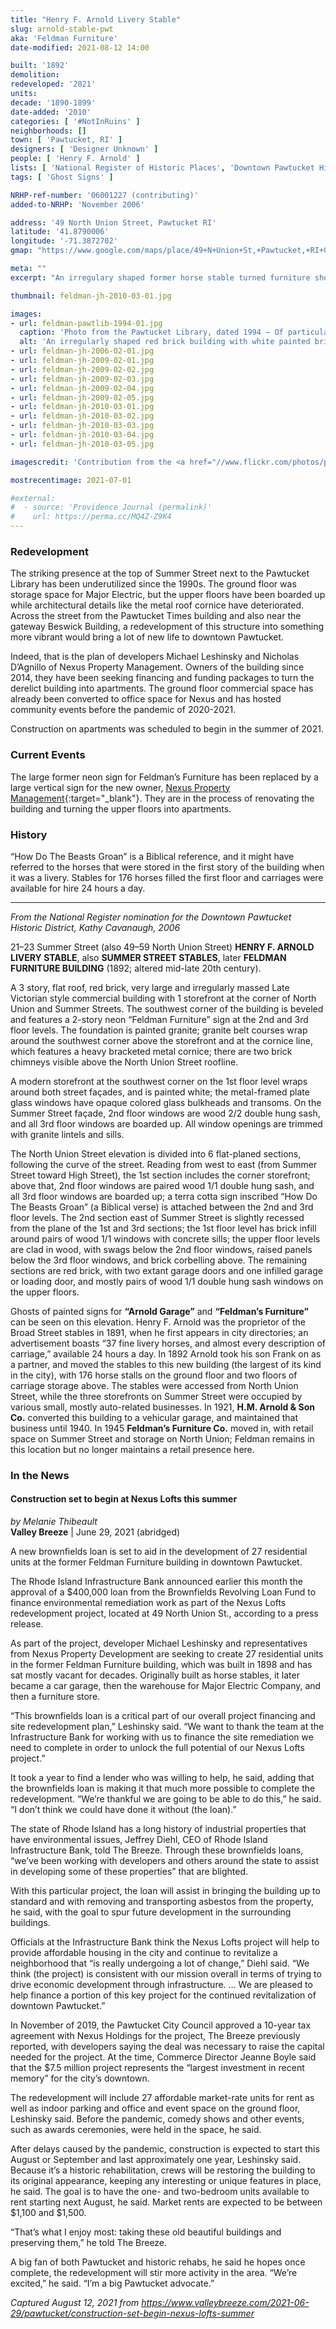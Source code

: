```yaml
---
title: "Henry F. Arnold Livery Stable"
slug: arnold-stable-pwt
aka: 'Feldman Furniture'
date-modified: 2021-08-12 14:00

built: '1892'
demolition:
redeveloped: '2021'
units:
decade: '1890-1899'
date-added: '2010'
categories: [ '#NotInRuins' ]
neighborhoods: []
town: [ 'Pawtucket, RI' ]
designers: [ 'Designer Unknown' ]
people: [ 'Henry F. Arnold' ]
lists: [ 'National Register of Historic Places', 'Downtown Pawtucket Historic District' ]
tags: [ 'Ghost Signs' ]

NRHP-ref-number: '06001227 (contributing)'
added-to-NRHP: 'November 2006'

address: '49 North Union Street, Pawtucket RI'
latitude: '41.8790006'
longitude: '-71.3872702'
gmap: "https://www.google.com/maps/place/49+N+Union+St,+Pawtucket,+RI+02860/@41.8790006,-71.3872702,17z/data=!3m1!4b1!4m5!3m4!1s0x89e443530bf774a3:0xd264d9aca9d2945d!8m2!3d41.8790006!4d-71.3850815"

meta: ""
excerpt: "An irregulary shaped former horse stable turned furniture showroom turned apartments"

thumbnail: feldman-jh-2010-03-01.jpg

images:
- url: feldman-pawtlib-1994-01.jpg
  caption: 'Photo from the Pawtucket Library, dated 1994 — Of particular interest is the other neon sign on the right (what would be the south west corner) which was missing by our photo in 2002'
  alt: 'An irregularly shaped red brick building with white painted brick first floor commercial storefront. An ornate metal cornice tops its third story as well as a vertically oriented formr neon sign set on a chamfered corner. Ghost signs are on many faces of the building along with a carved sandstone marking at second floor level that says “How Do The Beasts Groan”'
- url: feldman-jh-2006-02-01.jpg
- url: feldman-jh-2009-02-01.jpg
- url: feldman-jh-2009-02-02.jpg
- url: feldman-jh-2009-02-03.jpg
- url: feldman-jh-2009-02-04.jpg
- url: feldman-jh-2009-02-05.jpg
- url: feldman-jh-2010-03-01.jpg
- url: feldman-jh-2010-03-02.jpg
- url: feldman-jh-2010-03-03.jpg
- url: feldman-jh-2010-03-04.jpg
- url: feldman-jh-2010-03-05.jpg

imagescredit: 'Contribution from the <a href="//www.flickr.com/photos/pawtucketlibrary/albums/72157673949588005" target="_blank">Pawtucket Library on Flickr</a>'

mostrecentimage: 2021-07-01

#external:
#  - source: 'Providence Journal (permalink)'
#    url: https://perma.cc/MQ4Z-Z9K4
---
```


### Redevelopment

The striking presence at the top of Summer Street next to the Pawtucket Library has been underutilized since the 1990s. The ground floor was storage space for Major Electric, but the upper floors have been boarded up while architectural details like the metal roof cornice have deteriorated. Across the street from the Pawtucket Times building and also near the gateway Beswick Building, a redevelopment of this structure into something more vibrant would bring a lot of new life to downtown Pawtucket. 

Indeed, that is the plan of developers Michael Leshinsky and Nicholas D’Agnillo of Nexus Property Management. Owners of the building since 2014, they have been seeking financing and funding packages to turn the derelict building into apartments. The ground floor commercial space has already been converted to office space for Nexus and has hosted community events before the pandemic of 2020-2021. 

Construction on apartments was scheduled to begin in the summer of 2021. 


### Current Events

The large former neon sign for Feldman’s Furniture has been replaced by a large vertical sign for the new owner, [Nexus Property Management](//www.nexri.com){:target="_blank"}. They are in the process of renovating the building and turning the upper floors into apartments. 


### History

“How Do The Beasts Groan” is a Biblical reference, and it might have referred to the horses that were stored in the first story of the building when it was a livery. Stables for 176 horses filled the first floor and carriages were available for hire 24 hours a day. 

***

_From the National Register nomination for the Downtown Pawtucket Historic District, Kathy Cavanaugh, 2006_

21–23 Summer Street (also 49–59 North Union Street) **HENRY F. ARNOLD LIVERY STABLE**, also **SUMMER STREET STABLES**, later **FELDMAN FURNITURE BUILDING** (1892; altered mid-late 20th century).

A 3 story, flat roof, red brick, very large and irregularly massed Late Victorian style commercial building with 1 storefront at the corner of North Union and Summer Streets. The southwest corner of the building is beveled and features a 2-story neon “Feldman Furniture” sign at the 2nd and 3rd floor levels. The foundation is painted granite; granite belt courses wrap around the southwest corner above the storefront and at the cornice line, which features a heavy bracketed metal cornice; there are two brick chimneys visible above the North Union Street roofline.

A modern storefront at the southwest corner on the 1st floor level wraps around both street façades, and is painted white; the metal-framed plate glass windows have opaque colored glass bulkheads and transoms. On the Summer Street façade, 2nd floor windows are wood 2/2 double hung sash, and all 3rd floor windows are boarded up. All window openings are trimmed with granite lintels and sills.

The North Union Street elevation is divided into 6 flat-planed sections, following the curve of the street. Reading from west to east (from Summer Street toward High Street), the 1st section includes the corner storefront; above that, 2nd floor windows are paired wood 1/1 double hung sash, and all 3rd floor windows are boarded up; a terra cotta sign inscribed “How Do The Beasts Groan” (a Biblical verse) is attached between the 2nd and 3rd floor levels. The 2nd section east of Summer Street is slightly recessed from the plane of the 1st and 3rd sections; the 1st floor level has brick infill around pairs of wood 1/1 windows with concrete sills; the upper floor levels are clad in wood, with swags below the 2nd floor windows, raised panels below the 3rd floor windows, and brick corbelling above. The remaining sections are red brick, with two extant garage doors and one infilled garage or loading door, and mostly pairs of wood 1/1 double hung sash windows on the upper floors.

Ghosts of painted signs for **“Arnold Garage”** and **“Feldman’s Furniture”** can be seen on this elevation. Henry F. Arnold was the proprietor of the Broad Street stables in 1891, when he first appears in city directories; an advertisement boasts “37 fine livery horses, and almost every description of carriage,” available 24 hours a day. In 1892 Arnold took his son Frank on as a partner, and moved the stables to this new building (the largest of its kind in the city), with 176 horse stalls on the ground floor and two floors of carriage storage above. The stables were accessed from North Union Street, while the three storefronts on Summer Street were occupied by various small, mostly auto-related businesses. In 1921, **H.M. Arnold & Son Co.** converted this building to a vehicular garage, and maintained that business until 1940. In 1945 **Feldman’s Furniture Co.** moved in, with retail space on Summer Street and storage on North Union; Feldman remains in this location but no longer maintains a retail presence here.


### In the News

#### Construction set to begin at Nexus Lofts this summer

_by Melanie Thibeault_  
**Valley Breeze** | June 29, 2021 (abridged)

A new brownfields loan is set to aid in the development of 27 residential units at the former Feldman Furniture building in downtown Pawtucket.

The Rhode Island Infrastructure Bank announced earlier this month the approval of a $400,000 loan from the Brownfields Revolving Loan Fund to finance environmental remediation work as part of the Nexus Lofts redevelopment project, located at 49 North Union St., according to a press release.

As part of the project, developer Michael Leshinsky and representatives from Nexus Property Development are seeking to create 27 residential units in the former Feldman Furniture building, which was built in 1898 and has sat mostly vacant for decades. Originally built as horse stables, it later became a car garage, then the warehouse for Major Electric Company, and then a furniture store.

“This brownfields loan is a critical part of our overall project financing and site redevelopment plan,” Leshinsky said. “We want to thank the team at the Infrastructure Bank for working with us to finance the site remediation we need to complete in order to unlock the full potential of our Nexus Lofts project.”

It took a year to find a lender who was willing to help, he said, adding that the brownfields loan is making it that much more possible to complete the redevelopment. “We’re thankful we are going to be able to do this,” he said. “I don’t think we could have done it without (the loan).”

The state of Rhode Island has a long history of industrial properties that have environmental issues, Jeffrey Diehl, CEO of Rhode Island Infrastructure Bank, told The Breeze. Through these brownfields loans, “we’ve been working with developers and others around the state to assist in developing some of these properties” that are blighted.

With this particular project, the loan will assist in bringing the building up to standard and with removing and transporting asbestos from the property, he said, with the goal to spur future development in the surrounding buildings.

Officials at the Infrastructure Bank think the Nexus Lofts project will help to provide affordable housing in the city and continue to revitalize a neighborhood that “is really undergoing a lot of change,” Diehl said. “We think (the project) is consistent with our mission overall in terms of trying to drive economic development through infrastructure. … We are pleased to help finance a portion of this key project for the continued revitalization of downtown Pawtucket.”

In November of 2019, the Pawtucket City Council approved a 10-year tax agreement with Nexus Holdings for the project, The Breeze previously reported, with developers saying the deal was necessary to raise the capital needed for the project. At the time, Commerce Director Jeanne Boyle said that the $7.5 million project represents the “largest investment in recent memory” for the city’s downtown.

The redevelopment will include 27 affordable market-rate units for rent as well as indoor parking and office and event space on the ground floor, Leshinsky said. Before the pandemic, comedy shows and other events, such as awards ceremonies, were held in the space, he said.

After delays caused by the pandemic, construction is expected to start this August or September and last approximately one year, Leshinsky said. Because it’s a historic rehabilitation, crews will be restoring the building to its original appearance, keeping any interesting or unique features in place, he said. The goal is to have the one- and two-bedroom units available to rent starting next August, he said. Market rents are expected to be between $1,100 and $1,500.

“That’s what I enjoy most: taking these old beautiful buildings and preserving them,” he told The Breeze.

A big fan of both Pawtucket and historic rehabs, he said he hopes once complete, the redevelopment will stir more activity in the area. “We’re excited,” he said. “I’m a big Pawtucket advocate.”

_Captured August 12, 2021 from https://www.valleybreeze.com/2021-06-29/pawtucket/construction-set-begin-nexus-lofts-summer_
